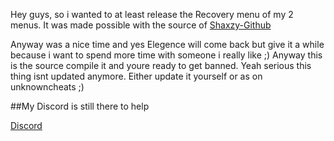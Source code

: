 Hey guys, so i wanted to at least release the Recovery menu of my 2 menus.
It was made possible with the source of [Shaxzy-Github](https://github.com/Shaxzy/ModMenuGTA5-1.44)


Anyway was a nice time and yes Elegence will come back but give it a while because i want to spend more time with 
someone i really like ;)
Anyway this is the source compile it and youre ready to get banned. Yeah serious this thing isnt updated anymore.
Either update it yourself or as on unknowncheats ;) 


##My Discord is still there to help

[Discord](https://discord.gg/nrUxjzD)